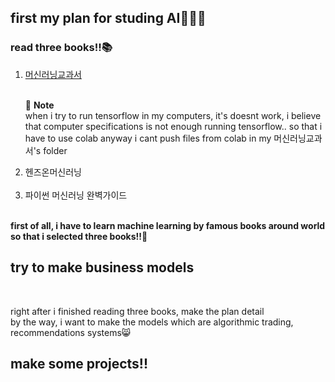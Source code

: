 ## first my plan for studing AI👨🏻‍💻

### read three books!!📚
<ol>
  <li><a href="https://github.com/jongheonleee/Artificial_Intelligence/tree/master/%EB%A8%B8%EC%8B%A0%EB%9F%AC%EB%8B%9D%EA%B5%90%EA%B3%BC%EC%84%9C">머신러닝교과서</a></li><br>
  <p>📌 <b>Note</b><br>when i try to run tensorflow in my computers, it's doesnt work, i believe that 
computer specifications is not enough running tensorflow.. so that i have to use colab
anyway i cant push files from colab in my 머신러닝교과서's folder </P>
  
  <li>헨즈온머신러닝</li><br>
  <li>파이썬 머신러닝 완벽가이드</li><br>
</ol>

<p>
<b>first of all, i have to learn machine learning by famous books around world so that i selected three books!!📖</b>
</p>


## try to make business models
<br>

right after i finished reading three books, make the plan detail<br>
by the way, i want to make the models which are algorithmic trading, recommendations systems😸

## make some projects!!
